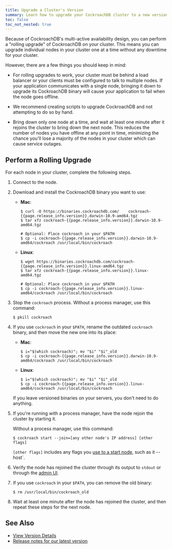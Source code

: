 ```yaml
---
title: Upgrade a Cluster's Version
summary: Learn how to upgrade your CockroachDB cluster to a new version.
toc: false
toc_not_nested: true
---
```


Because of CockroachDB's multi-active availability design, you can perform a "rolling upgrade" of CockroachDB on your cluster. This means you can upgrade individual nodes in your cluster one at a time without any downtime for your cluster.

However, there are a few things you should keep in mind:

  - For rolling upgrades to work, your cluster must be behind a load balancer or your clients must be configured to talk to multiple nodes. If your application communicates with a single node, bringing it down to upgrade its CockroachDB binary will cause your application to fail when the node goes offline.

  - We recommend creating scripts to upgrade CockroachDB and not attempting to do so by hand.

  - Bring down only one node at a time, and wait at least one minute after it rejoins the cluster to bring down the next node. This reduces the number of nodes you have offline at any point in time, minimizing the chance you'll lose a majority of the nodes in your cluster which can cause service outages.

## Perform a Rolling Upgrade

For each node in your cluster, complete the following steps.

1. Connect to the node.

2. Download and install the CockroachDB binary you want to use:
    - **Mac**:

        ~~~ shell
        $ curl -O https://binaries.cockroachdb.com/    cockroach-{{page.release_info.version}}.darwin-10.9-amd64.tgz
        $ tar xfz cockroach-{{page.release_info.version}}.darwin-10.9-amd64.tgz
    
        # Optional: Place cockroach in your $PATH
        $ cp -i cockroach-{{page.release_info.version}}.darwin-10.9-amd64/cockroach /usr/local/bin/cockroach
        ~~~
    - **Linux**:

        ~~~ shell
        $ wget https://binaries.cockroachdb.com/cockroach-{{page.release_info.version}}.linux-amd64.tgz
        $ tar xfz cockroach-{{page.release_info.version}}.linux-amd64.tgz 
    
        # Optional: Place cockroach in your $PATH
        $ cp -i cockroach-{{page.release_info.version}}.linux-amd64/cockroach /usr/local/bin/cockroach
        ~~~

3. Stop the `cockroach` process. Without a process manager, use this command:

    ~~~ shell
    $ pkill cockroach
    ~~~

4. If you use `cockroach` in your `$PATH`, rename the outdated `cockroach` binary, and then move the new one into its place:
    - **Mac**:

        ~~~ shell
        $ i="$(which cockroach)"; mv "$i" "$i"_old
        $ cp -i cockroach-{{page.release_info.version}}.darwin-10.9-amd64/cockroach /usr/local/bin/cockroach
        ~~~
    - **Linux**:

        ~~~ shell
        $ i="$(which cockroach)"; mv "$i" "$i"_old
        $ cp -i cockroach-{{page.release_info.version}}.linux-amd64/cockroach /usr/local/bin/cockroach
        ~~~
        
    If you leave versioned binaries on your servers, you don't need to do anything.

5. If you're running with a process manager, have the node rejoin the cluster by starting it.
    
    Without a process manager, use this command:

    ~~~ shell
    $ cockroach start --join=[any other node's IP address] [other flags]
    ~~~
    `[other flags]` includes any flags you [use to a start node](start-a-node.html), such as it    --host`.

6. Verify the node has rejoined the cluster through its output to `stdout` or through the [admin UI](explore-the-admin-ui.html).

7. If you use `cockroach` in your `$PATH`, you can remove the old binary:

    ~~~ shell
    $ rm /usr/local/bin/cockroach_old
    ~~~

8. Wait at least one minute after the node has rejoined the cluster, and then repeat these steps for the next node.

## See Also

- [View Version Details](view-version-details.html)
- [Release notes for our latest version](../{{page.release_info.version}}.html)
